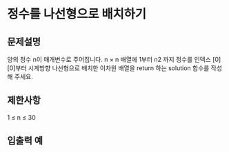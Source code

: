 # 정수를 나선형으로 배치하기

## 문제설명

양의 정수 n이 매개변수로 주어집니다. n × n 배열에 1부터 n2 까지 정수를 인덱스 [0][0]부터 시계방향 나선형으로 배치한 이차원 배열을 return 하는 solution 함수를 작성해 주세요.

>

## 제한사항

1 ≤ n ≤ 30

## 입출력 예
